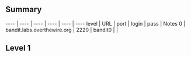 ## Summary
---- | ---- | ---- | ---- | ---- | ----
level | URL | port | login | pass | Notes
0 | bandit.labs.overthewire.org | 2220 | bandit0 | |

## Level 1

 


